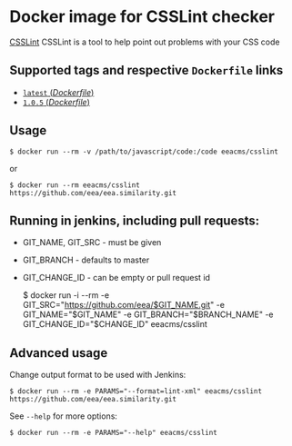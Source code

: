 # Docker image for CSSLint checker

[CSSLint](https://www.npmjs.com/package/csslint) CSSLint is a tool to help point out problems with your CSS code

## Supported tags and respective `Dockerfile` links

- [`latest` (*Dockerfile*)](https://github.com/eea/eea.docker.csslint/blob/master/Dockerfile)
- [`1.0.5` (*Dockerfile*)](https://github.com/eea/eea.docker.csslint/blob/1.0.5/Dockerfile)

## Usage

    $ docker run --rm -v /path/to/javascript/code:/code eeacms/csslint

or

    $ docker run --rm eeacms/csslint https://github.com/eea/eea.similarity.git

## Running in jenkins, including pull requests:

* GIT_NAME, GIT_SRC  - must be given
* GIT_BRANCH - defaults to master
* GIT_CHANGE_ID - can be empty or pull request id

    $ docker run -i --rm -e GIT_SRC="https://github.com/eea/$GIT_NAME.git" -e GIT_NAME="$GIT_NAME" -e GIT_BRANCH="$BRANCH_NAME" -e GIT_CHANGE_ID="$CHANGE_ID" eeacms/csslint

## Advanced usage

Change output format to be used with Jenkins:


    $ docker run --rm -e PARAMS="--format=lint-xml" eeacms/csslint https://github.com/eea/eea.similarity.git


See `--help` for more options:


    $ docker run --rm -e PARAMS="--help" eeacms/csslint
